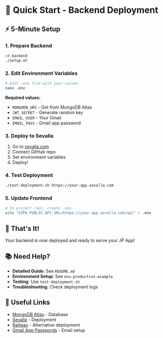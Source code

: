 # 🚀 Quick Start - Backend Deployment

## ⚡ 5-Minute Setup

### 1. Prepare Backend
```bash
cd backend
./setup.sh
```

### 2. Edit Environment Variables
```bash
# Edit .env file with your values
nano .env
```

**Required values:**
- `MONGODB_URI` - Get from MongoDB Atlas
- `JWT_SECRET` - Generate random key
- `EMAIL_USER` - Your Gmail
- `EMAIL_PASS` - Gmail app password

### 3. Deploy to Sevalla
1. Go to [sevalla.com](https://sevalla.com)
2. Connect GitHub repo
3. Set environment variables
4. Deploy!

### 4. Test Deployment
```bash
./test-deployment.sh https://your-app.sevalla.com
```

### 5. Update Frontend
```bash
# In project root, create .env
echo "EXPO_PUBLIC_API_URL=https://your-app.sevalla.com/api" > .env
```

## 🎯 That's It!

Your backend is now deployed and ready to serve your JP App!

## 📚 Need Help?

- **Detailed Guide**: See `README.md`
- **Environment Setup**: See `env.production.example`
- **Testing**: Use `test-deployment.sh`
- **Troubleshooting**: Check deployment logs

## 🔗 Useful Links

- [MongoDB Atlas](https://mongodb.com/atlas) - Database
- [Sevalla](https://sevalla.com) - Deployment
- [Railway](https://railway.app) - Alternative deployment
- [Gmail App Passwords](https://support.google.com/accounts/answer/185833) - Email setup
